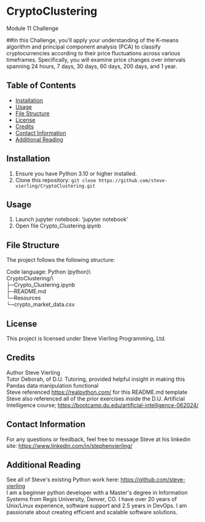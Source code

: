 # CryptoClustering
Module 11 Challenge

##In this Challenge, you’ll apply your understanding of the K-means algorithm and principal component analysis (PCA) to classify cryptocurrencies according to their price fluctuations across various timeframes. Specifically, you will examine price changes over intervals spanning 24 hours, 7 days, 30 days, 60 days, 200 days, and 1 year.

## Table of Contents

- [Installation](#installation)
- [Usage](#usage)
- [File Structure](#file-structure)
- [License](#license)
- [Credits](#credits)
- [Contact Information](#contact-information)
- [Additional Reading](#additional-reading)

## Installation  

1. Ensure you have Python 3.10 or higher installed.  
2. Clone this repository: `git clone https://github.com/steve-vierling/CryptoClustering.git`   

## Usage  

1. Launch jupyter notebook: 'jupyter notebook'   
2. Open file Crypto_Clustering.ipynb    

## File Structure  

The project follows the following structure:  

Code language: Python (python)\  
CryptoClustering/\  
├─Crypto_Clustering.ipynb  
├─README.md  
└─Resources   
    └─crypto_market_data.csv       

## License   
This project is licensed under Steve Vierling Programming, Ltd.   

## Credits  
Author Steve Vierling    
Tutor Deborah, of D.U. Tutoring, provided helpful insight in making this Pandas data manipulation functional  
Steve referenced https://realpython.com/ for this README.md template  
Steve also referenced all of the prior exercises inside the D.U. Artificial Intelligence course; https://bootcamp.du.edu/artificial-intelligence-062024/  

## Contact Information
For any questions or feedback, feel free to message Steve at his linkedin site: https://www.linkedin.com/in/stephenvierling/

## Additional Reading 
See all of Steve's existing Python work here: https://github.com/steve-vierling   
I am a beginner python developer with a Master's degree in Information Systems from Regis University, Denver, CO. I have over 20 years of Unix/Linux experience, software support and 2.5 years in DevOps.  I am passionate about creating efficient and scalable software solutions.
